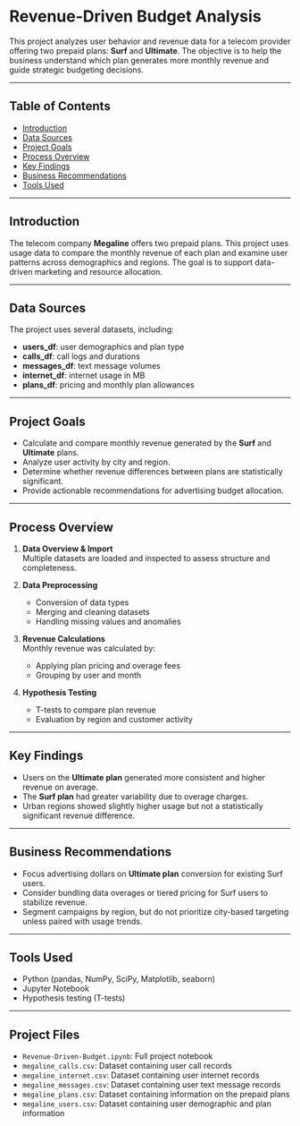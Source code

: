 # Revenue-Driven Budget Analysis

This project analyzes user behavior and revenue data for a telecom provider offering two prepaid plans: **Surf** and **Ultimate**. The objective is to help the business understand which plan generates more monthly revenue and guide strategic budgeting decisions.

---

## Table of Contents
- [Introduction](#introduction)
- [Data Sources](#data-sources)
- [Project Goals](#project-goals)
- [Process Overview](#process-overview)
- [Key Findings](#key-findings)
- [Business Recommendations](#business-recommendations)
- [Tools Used](#tools-used)

---

## Introduction

The telecom company **Megaline** offers two prepaid plans. This project uses usage data to compare the monthly revenue of each plan and examine user patterns across demographics and regions. The goal is to support data-driven marketing and resource allocation.

---

## Data Sources

The project uses several datasets, including:

- **users_df**: user demographics and plan type
- **calls_df**: call logs and durations
- **messages_df**: text message volumes
- **internet_df**: internet usage in MB
- **plans_df**: pricing and monthly plan allowances

---

## Project Goals

- Calculate and compare monthly revenue generated by the **Surf** and **Ultimate** plans.
- Analyze user activity by city and region.
- Determine whether revenue differences between plans are statistically significant.
- Provide actionable recommendations for advertising budget allocation.

---

## Process Overview

1. **Data Overview & Import**  
   Multiple datasets are loaded and inspected to assess structure and completeness.

2. **Data Preprocessing**  
   - Conversion of data types  
   - Merging and cleaning datasets  
   - Handling missing values and anomalies

3. **Revenue Calculations**  
   Monthly revenue was calculated by:
   - Applying plan pricing and overage fees
   - Grouping by user and month

4. **Hypothesis Testing**  
   - T-tests to compare plan revenue  
   - Evaluation by region and customer activity

---

## Key Findings

- Users on the **Ultimate plan** generated more consistent and higher revenue on average.
- The **Surf plan** had greater variability due to overage charges.
- Urban regions showed slightly higher usage but not a statistically significant revenue difference.

---

## Business Recommendations

- Focus advertising dollars on **Ultimate plan** conversion for existing Surf users.
- Consider bundling data overages or tiered pricing for Surf users to stabilize revenue.
- Segment campaigns by region, but do not prioritize city-based targeting unless paired with usage trends.

---

## Tools Used

- Python (pandas, NumPy, SciPy, Matplotlib, seaborn)
- Jupyter Notebook
- Hypothesis testing (T-tests)

---

## Project Files

- `Revenue-Driven-Budget.ipynb`: Full project notebook
- `megaline_calls.csv`: Dataset containing user call records
- `megaline_internet.csv`: Dataset containing user internet records
- `megaline_messages.csv`: Dataset containing user text message records
- `megaline_plans.csv`: Dataset containing information on the prepaid plans
- `megaline_users.csv`: Dataset containing user demographic and plan information
